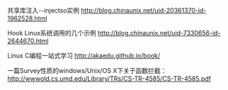 共享库注入--injectso实例  http://blog.chinaunix.net/uid-20361370-id-1962528.html

Hook Linux系统调用的几个示例 http://blog.chinaunix.net/uid-7330656-id-2644670.html

Linux C编程一站式学习 http://akaedu.github.io/book/

一篇Survey性质的windows/Unix/OS X下关于函数拦截：http://wwwold.cs.umd.edu/Library/TRs/CS-TR-4585/CS-TR-4585.pdf
